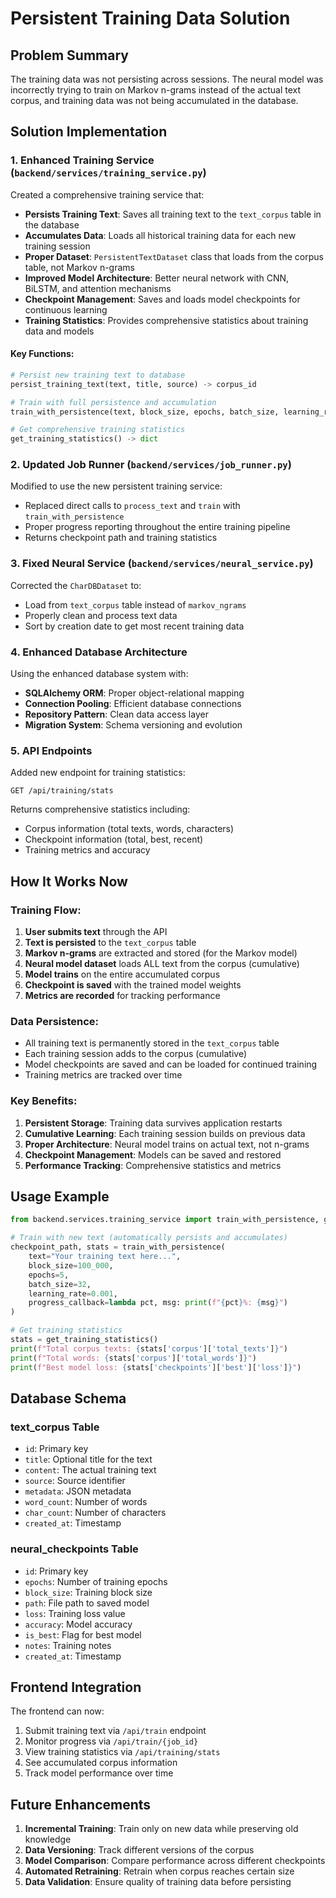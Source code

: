 # Persistent Training Data Solution

## Problem Summary
The training data was not persisting across sessions. The neural model was incorrectly trying to train on Markov n-grams instead of the actual text corpus, and training data was not being accumulated in the database.

## Solution Implementation

### 1. Enhanced Training Service (`backend/services/training_service.py`)
Created a comprehensive training service that:

- **Persists Training Text**: Saves all training text to the `text_corpus` table in the database
- **Accumulates Data**: Loads all historical training data for each new training session
- **Proper Dataset**: `PersistentTextDataset` class that loads from the corpus table, not Markov n-grams
- **Improved Model Architecture**: Better neural network with CNN, BiLSTM, and attention mechanisms
- **Checkpoint Management**: Saves and loads model checkpoints for continuous learning
- **Training Statistics**: Provides comprehensive statistics about training data and models

#### Key Functions:
```python
# Persist new training text to database
persist_training_text(text, title, source) -> corpus_id

# Train with full persistence and accumulation
train_with_persistence(text, block_size, epochs, batch_size, learning_rate, progress_callback) -> (checkpoint_path, stats)

# Get comprehensive training statistics
get_training_statistics() -> dict
```

### 2. Updated Job Runner (`backend/services/job_runner.py`)
Modified to use the new persistent training service:
- Replaced direct calls to `process_text` and `train` with `train_with_persistence`
- Proper progress reporting throughout the entire training pipeline
- Returns checkpoint path and training statistics

### 3. Fixed Neural Service (`backend/services/neural_service.py`)
Corrected the `CharDBDataset` to:
- Load from `text_corpus` table instead of `markov_ngrams`
- Properly clean and process text data
- Sort by creation date to get most recent training data

### 4. Enhanced Database Architecture
Using the enhanced database system with:
- **SQLAlchemy ORM**: Proper object-relational mapping
- **Connection Pooling**: Efficient database connections
- **Repository Pattern**: Clean data access layer
- **Migration System**: Schema versioning and evolution

### 5. API Endpoints
Added new endpoint for training statistics:
```
GET /api/training/stats
```
Returns comprehensive statistics including:
- Corpus information (total texts, words, characters)
- Checkpoint information (total, best, recent)
- Training metrics and accuracy

## How It Works Now

### Training Flow:
1. **User submits text** through the API
2. **Text is persisted** to the `text_corpus` table
3. **Markov n-grams** are extracted and stored (for the Markov model)
4. **Neural model dataset** loads ALL text from the corpus (cumulative)
5. **Model trains** on the entire accumulated corpus
6. **Checkpoint is saved** with the trained model weights
7. **Metrics are recorded** for tracking performance

### Data Persistence:
- All training text is permanently stored in the `text_corpus` table
- Each training session adds to the corpus (cumulative)
- Model checkpoints are saved and can be loaded for continued training
- Training metrics are tracked over time

### Key Benefits:
1. **Persistent Storage**: Training data survives application restarts
2. **Cumulative Learning**: Each training session builds on previous data
3. **Proper Architecture**: Neural model trains on actual text, not n-grams
4. **Checkpoint Management**: Models can be saved and restored
5. **Performance Tracking**: Comprehensive statistics and metrics

## Usage Example

```python
from backend.services.training_service import train_with_persistence, get_training_statistics

# Train with new text (automatically persists and accumulates)
checkpoint_path, stats = train_with_persistence(
    text="Your training text here...",
    block_size=100_000,
    epochs=5,
    batch_size=32,
    learning_rate=0.001,
    progress_callback=lambda pct, msg: print(f"{pct}%: {msg}")
)

# Get training statistics
stats = get_training_statistics()
print(f"Total corpus texts: {stats['corpus']['total_texts']}")
print(f"Total words: {stats['corpus']['total_words']}")
print(f"Best model loss: {stats['checkpoints']['best']['loss']}")
```

## Database Schema

### text_corpus Table
- `id`: Primary key
- `title`: Optional title for the text
- `content`: The actual training text
- `source`: Source identifier
- `metadata`: JSON metadata
- `word_count`: Number of words
- `char_count`: Number of characters
- `created_at`: Timestamp

### neural_checkpoints Table
- `id`: Primary key
- `epochs`: Number of training epochs
- `block_size`: Training block size
- `path`: File path to saved model
- `loss`: Training loss value
- `accuracy`: Model accuracy
- `is_best`: Flag for best model
- `notes`: Training notes
- `created_at`: Timestamp

## Frontend Integration

The frontend can now:
1. Submit training text via `/api/train` endpoint
2. Monitor progress via `/api/train/{job_id}`
3. View training statistics via `/api/training/stats`
4. See accumulated corpus information
5. Track model performance over time

## Future Enhancements

1. **Incremental Training**: Train only on new data while preserving old knowledge
2. **Data Versioning**: Track different versions of the corpus
3. **Model Comparison**: Compare performance across different checkpoints
4. **Automated Retraining**: Retrain when corpus reaches certain size
5. **Data Validation**: Ensure quality of training data before persisting
